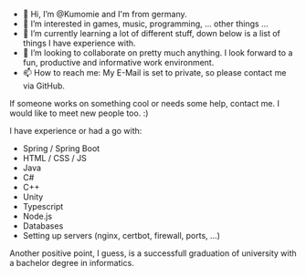 - 👋 Hi, I’m @Kumomie and I'm from germany.
- 👀 I’m interested in games, music, programming, ... other things ...
- 🌱 I’m currently learning a lot of different stuff, down below is a list of things I have experience with.
- 💞️ I’m looking to collaborate on pretty much anything. I look forward to a fun, productive and informative work environment.
- 📫 How to reach me: My E-Mail is set to private, so please contact me via GitHub. 

If someone works on something cool or needs some help, contact me. I would like to meet new people too. :)

I have experience or had a go with:
- Spring / Spring Boot
- HTML / CSS / JS
- Java
- C#
- C++
- Unity
- Typescript
- Node.js
- Databases
- Setting up servers (nginx, certbot, firewall, ports, ...)

Another positive point, I guess, is a successfull graduation of university with a bachelor degree in informatics.



<!---
Kumomie/Kumomie is a ✨ special ✨ repository because its `README.md` (this file) appears on your GitHub profile.
You can click the Preview link to take a look at your changes.
--->
